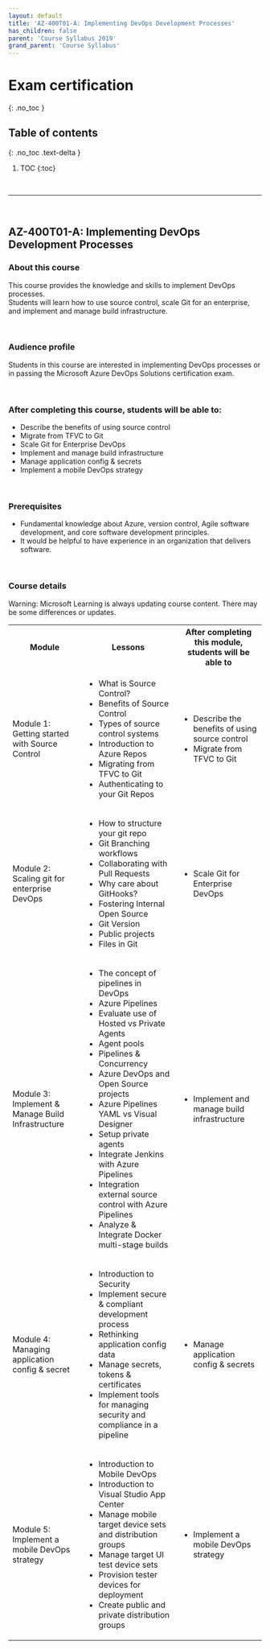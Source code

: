 ```yaml
---
layout: default
title: 'AZ-400T01-A: Implementing DevOps Development Processes'
has_children: false
parent: 'Course Syllabus 2019'
grand_parent: 'Course Syllabus'
---
```


# Exam certification
{: .no_toc }


## Table of contents
{: .no_toc .text-delta }

1. TOC
{:toc}

<br/>

---

<br/>

##  AZ-400T01-A: Implementing DevOps Development Processes

### About this course

This course provides the knowledge and skills to implement DevOps processes.  
Students will learn how to use source control, scale Git for an enterprise, and implement and manage build infrastructure.

<br/> 

### Audience profile

Students in this course are interested in implementing DevOps processes or in passing the Microsoft Azure DevOps Solutions certification exam.

<br/> 

### After completing this course, students will be able to:
 * Describe the benefits of using source control
 * Migrate from TFVC to Git
 * Scale Git for Enterprise DevOps
 * Implement and manage build infrastructure
 * Manage application config & secrets
 * Implement a mobile DevOps strategy
 
 <br/> 
 
### Prerequisites
* Fundamental knowledge about Azure, version control, Agile software development, and core software development principles.   
* It would be helpful to have experience in an organization that delivers software.

<br/> 

### Course details

Warning: Microsoft Learning is always updating course content. There may be some differences or updates.

<table>
    <tbody>
        <tr>
            <th align="center">Module</th>
            <th align="center">Lessons</th>
            <th align="center">After completing this module, students will be able to</th>
        </tr>
        <tr>
            <td>Module 1: Getting started with Source Control</td>
            <td>
                <ul>
                    <li>What is Source Control?</li>
                    <li>Benefits of Source Control</li>
                    <li>Types of source control systems</li>
                    <li>Introduction to Azure Repos</li>
                    <li>Migrating from TFVC to Git</li>
                    <li>Authenticating to your Git Repos</li>
                </ul>
            </td>
            <td>
                <ul>
                    <li>Describe the benefits of using source control</li>
                    <li>Migrate from TFVC to Git</li>
                </ul>
            </td>
        </tr>
        <tr>
            <td>Module 2: Scaling git for enterprise DevOps</td>
            <td>
                <ul>
                    <li>How to structure your git repo</li>
                    <li>Git Branching workflows</li>
                    <li>Collaborating with Pull Requests</li>
                    <li>Why care about GitHooks?</li>
                    <li>Fostering Internal Open Source</li>
                    <li>Git Version</li>
                    <li>Public projects</li>
                    <li>Files in Git</li>
                </ul>
            </td>
            <td>
                <ul>
                    <li>Scale Git for Enterprise DevOps</li>
                </ul>
            </td>
        </tr>
        <tr>
            <td>Module 3: Implement & Manage Build Infrastructure</td>
            <td>
                <ul>
                    <li>The concept of pipelines in DevOps</li>
                    <li>Azure Pipelines</li>
                    <li>Evaluate use of Hosted vs Private Agents</li>
                    <li>Agent pools</li>
                    <li>Pipelines & Concurrency</li>
                    <li>Azure DevOps and Open Source projects</li>
                    <li>Azure Pipelines YAML vs Visual Designer</li>
                    <li>Setup private agents</li>
                    <li>Integrate Jenkins with Azure Pipelines</li>
                    <li>Integration external source control with Azure Pipelines</li>
                    <li>Analyze & Integrate Docker multi-stage builds</li>
                </ul>
            </td>
            <td>
                <ul>
                    <li>Implement and manage build infrastructure</li>
                </ul>
            </td>
        </tr>
        <tr>
            <td>Module 4: Managing application config & secret</td>
            <td>
                <ul>
                    <li>Introduction to Security</li>
                    <li>Implement secure & compliant development process</li>
                    <li>Rethinking application config data</li>
                    <li>Manage secrets, tokens & certificates</li>
                    <li>Implement tools for managing security and compliance in a pipeline</li>
                </ul>
            </td>
            <td>
                <ul>
                    <li>Manage application config & secrets</li>
                </ul>
            </td>
        </tr>
        <tr>
            <td>Module 5: Implement a mobile DevOps strategy</td>
            <td>
                <ul>
                    <li>Introduction to Mobile DevOps</li>
                    <li>Introduction to Visual Studio App Center</li>
                    <li>Manage mobile target device sets and distribution groups</li>
                    <li>Manage target UI test device sets</li>
                    <li>Provision tester devices for deployment</li>
                    <li>Create public and private distribution groups</li>
                </ul>
            </td>
            <td>
                <ul>
                    <li>Implement a mobile DevOps strategy</li>
                </ul>
            </td>
        </tr>
    </tbody>
</table>

